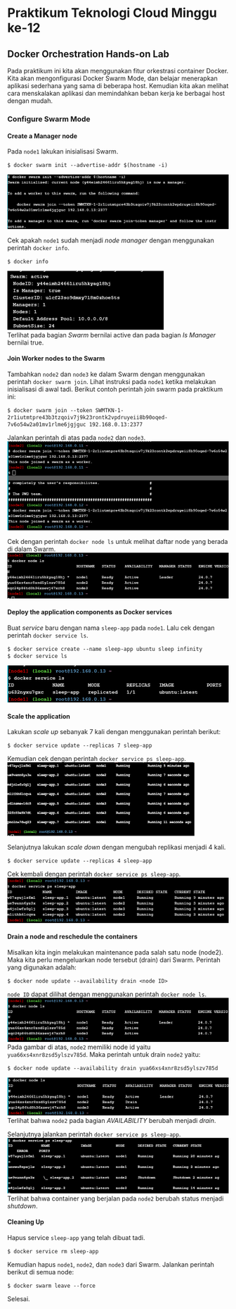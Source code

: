 # Praktikum Teknologi Cloud Minggu ke-12
## Docker Orchestration Hands-on Lab
Pada praktikum ini kita akan menggunakan fitur orkestrasi container Docker. Kita akan mengonfigurasi Docker Swarm Mode, dan belajar menerapkan aplikasi sederhana yang sama di beberapa host. Kemudian kita akan melihat cara menskalakan aplikasi dan memindahkan beban kerja ke berbagai host dengan mudah.  
  
### Configure Swarm Mode
#### Create a Manager node
Pada `node1` lakukan inisialisasi Swarm.  
```
$ docker swarm init --advertise-addr $(hostname -i)
```
![inisialisasi docker swarm dengan perintah docker swarm init](./01-docker-swarm-init.png)  
  
Cek apakah `node1` sudah menjadi *node manager* dengan menggunakan perintah `docker info`.  
```
$ docker info
```
![potonga output dari perintah docker info](./02-docker-info.png)  
Terlihat pada bagian *Swarm* bernilai active dan pada bagian *Is Manager* bernilai true.  
  
#### Join Worker nodes to the Swarm
Tambahkan `node2` dan `node3` ke dalam Swarm dengan menggunakan perintah `docker swarm join`. Lihat instruksi pada `node1` ketika melakukan inisialisasi di awal tadi. Berikut contoh perintah join swarm pada praktikum ini:  
```
$ docker swarm join --token SWMTKN-1-2r1iutmtpre43b3tzqoiv7j9k23rontk2vpdruyeii8b90oqed-7v6o54w2a01mv1rlme6jgjguc 192.168.0.13:2377
```
Jalankan perintah di atas pada `node2` dan `node3`.  
![menjalankan perintah docker swarm join di node2 dan node3](./03-docker-swarm-join.png)  
  
Cek dengan perintah `docker node ls` untuk melihat daftar node yang berada di dalam Swarm.  
![menjalankan perintah docker node ls di node1](./04-docker-node-ls.png)  
  
#### Deploy the application components as Docker services
Buat *service* baru dengan nama `sleep-app` pada `node1`. Lalu cek dengan perintah `docker service ls`.
```
$ docker service create --name sleep-app ubuntu sleep infinity
$ docker service ls
```
![menjalankan perintah docker service ls pada node1](./05-docker-service-ls.png)  
  
#### Scale the application
Lakukan *scale up* sebanyak 7 kali dengan menggunakan perintah berikut:  
```
$ docker service update --replicas 7 sleep-app
```
Kemudian cek dengan perintah `docker service ps sleep-app`.  
![menjalankan perintah docker service ps pada node1](./06-docker-service-ps.png)  
  
Selanjutnya lakukan *scale down* dengan mengubah replikasi menjadi 4 kali.  
```
$ docker service update --replicas 4 sleep-app
```
Cek kembali dengan perintah `docker service ps sleep-app`.  
![menjalankan perintah docker service ps pada node1](./07-docker-service-ps.png) 
  
#### Drain a node and reschedule the containers
Misalkan kita ingin melakukan maintenance pada salah satu node (node2). Maka kita perlu mengeluarkan node tersebut (drain) dari Swarm. Perintah yang digunakan adalah:  
```
$ docker node update --availability drain <node ID>
```
`node ID` dapat dilihat dengan menggunakan perintah `docker node ls`.  
![menjalankan perintah docker node ls](./08-docker-node-ls.png)  
Pada gambar di atas, `node2` memiliki node id yaitu `yua66xs4xnr8zsd5ylszv785d`. Maka perintah untuk drain `node2` yaitu:  
```
$ docker node update --availability drain yua66xs4xnr8zsd5ylszv785d
```
![menjalankan perintah docker node ls](./09-docker-node-ls.png)  
Terlihat bahwa `node2` pada bagian *AVAILABILITY* berubah menjadi *drain*.  
  
Selanjutnya jalankan perintah `docker service ps sleep-app`.  
![menjalankan perintah docker service ps](./10-docker-service-ps.png)  
Terlihat bahwa container yang berjalan pada `node2` berubah status menjadi *shutdown*.  
  
#### Cleaning Up
Hapus service `sleep-app` yang telah dibuat tadi.  
```
$ docker service rm sleep-app
```
  
Kemudian hapus `node1`, `node2`, dan `node3` dari Swarm. Jalankan perintah berikut di semua node:  
```
$ docker swarm leave --force
```
  
Selesai.